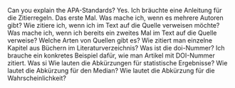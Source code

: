Can you explain the APA-Standards?
Yes.
Ich bräuchte eine Anleitung für die Zitierregeln.
Das erste Mal.
Was mache ich, wenn es mehrere Autoren gibt?
Wie zitiere ich, wenn ich im Text auf die Quelle verweisen möchte?
Was mache ich, wenn ich bereits ein zweites Mal im Text auf die Quelle verweise?
Welche Arten von Quellen gibt es?
Wie zitiert man einzelne Kapitel aus Büchern im Literaturverzeichnis?
Was ist die doi-Nummer?
Ich brauche ein konkretes Beispiel dafür, wie man Artikel mit DOI-Nummer zitiert.
Was si
Wie lauten die Abkürzungen für statistische Ergebnisse?
Wie lautet die Abkürzung für den Median?
Wie lautet die Abkürzung für die Wahrscheinlichkeit?
